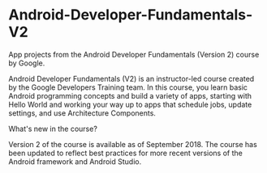 # Android-Developer-Fundamentals-V2
App projects from the Android Developer Fundamentals (Version 2) course by Google.

Android Developer Fundamentals (V2) is an instructor-led course created by the Google Developers Training team. In this course, you learn basic Android programming concepts and build a variety of apps, starting with Hello World and working your way up to apps that schedule jobs, update settings, and use Architecture Components.

What's new in the course?

Version 2 of the course is available as of September 2018. The course has been updated to reflect best practices for more recent versions of the Android framework and Android Studio.
